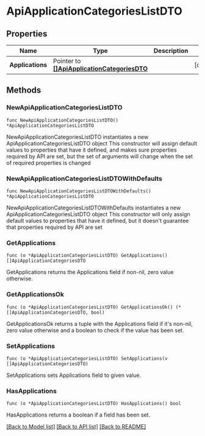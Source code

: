 # ApiApplicationCategoriesListDTO

## Properties

Name | Type | Description | Notes
------------ | ------------- | ------------- | -------------
**Applications** | Pointer to [**[]ApiApplicationCategoriesDTO**](ApiApplicationCategoriesDTO.md) |  | [optional] 

## Methods

### NewApiApplicationCategoriesListDTO

`func NewApiApplicationCategoriesListDTO() *ApiApplicationCategoriesListDTO`

NewApiApplicationCategoriesListDTO instantiates a new ApiApplicationCategoriesListDTO object
This constructor will assign default values to properties that have it defined,
and makes sure properties required by API are set, but the set of arguments
will change when the set of required properties is changed

### NewApiApplicationCategoriesListDTOWithDefaults

`func NewApiApplicationCategoriesListDTOWithDefaults() *ApiApplicationCategoriesListDTO`

NewApiApplicationCategoriesListDTOWithDefaults instantiates a new ApiApplicationCategoriesListDTO object
This constructor will only assign default values to properties that have it defined,
but it doesn't guarantee that properties required by API are set

### GetApplications

`func (o *ApiApplicationCategoriesListDTO) GetApplications() []ApiApplicationCategoriesDTO`

GetApplications returns the Applications field if non-nil, zero value otherwise.

### GetApplicationsOk

`func (o *ApiApplicationCategoriesListDTO) GetApplicationsOk() (*[]ApiApplicationCategoriesDTO, bool)`

GetApplicationsOk returns a tuple with the Applications field if it's non-nil, zero value otherwise
and a boolean to check if the value has been set.

### SetApplications

`func (o *ApiApplicationCategoriesListDTO) SetApplications(v []ApiApplicationCategoriesDTO)`

SetApplications sets Applications field to given value.

### HasApplications

`func (o *ApiApplicationCategoriesListDTO) HasApplications() bool`

HasApplications returns a boolean if a field has been set.


[[Back to Model list]](../README.md#documentation-for-models) [[Back to API list]](../README.md#documentation-for-api-endpoints) [[Back to README]](../README.md)


